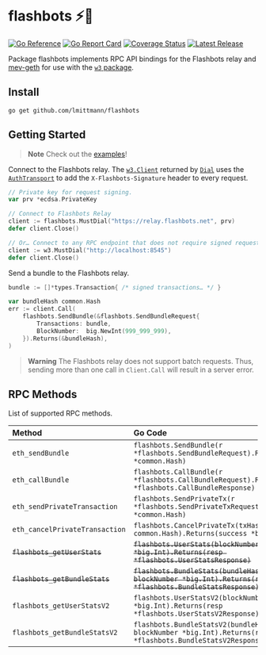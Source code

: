 # flashbots ⚡🤖

[![Go Reference](https://pkg.go.dev/badge/github.com/lmittmann/flashbots.svg)](https://pkg.go.dev/github.com/lmittmann/flashbots)
[![Go Report Card](https://goreportcard.com/badge/github.com/lmittmann/flashbots)](https://goreportcard.com/report/github.com/lmittmann/flashbots)
[![Coverage Status](https://coveralls.io/repos/github/lmittmann/flashbots/badge.svg?branch=main)](https://coveralls.io/github/lmittmann/flashbots?branch=main)
[![Latest Release](https://img.shields.io/github/v/release/lmittmann/flashbots)](https://github.com/lmittmann/flashbots/releases)

Package flashbots implements RPC API bindings for the Flashbots relay and
[mev-geth](https://github.com/flashbots/mev-geth) for use with the [`w3` package](https://github.com/lmittmann/w3).


## Install

```
go get github.com/lmittmann/flashbots
```


## Getting Started

> **Note**
> Check out the [examples](examples/)!

Connect to the Flashbots relay. The [`w3.Client`](https://pkg.go.dev/github.com/lmittmann/w3#Client)
returned by [`Dial`](https://pkg.go.dev/github.com/lmittmann/flashbots#Dial)
uses the [`AuthTransport`](https://pkg.go.dev/github.com/lmittmann/flashbots#AuthTransport)
to add the `X-Flashbots-Signature` header to every request.

```go
// Private key for request signing.
var prv *ecdsa.PrivateKey

// Connect to Flashbots Relay
client := flashbots.MustDial("https://relay.flashbots.net", prv)
defer client.Close()

// Or… Connect to any RPC endpoint that does not require signed requests
client := w3.MustDial("http://localhost:8545")
defer client.Close()
```

Send a bundle to the Flashbots relay.

```go
bundle := []*types.Transaction{ /* signed transactions… */ }

var bundleHash common.Hash
err := client.Call(
	flashbots.SendBundle(&flashbots.SendBundleRequest{
		Transactions: bundle,
		BlockNumber:  big.NewInt(999_999_999),
	}).Returns(&bundleHash),
)
```

> **Warning**
> The Flashbots relay does not support batch requests. Thus, sending more than
one call in `Client.Call` will result in a server error.


## RPC Methods

List of supported RPC methods.

| Method                         | Go Code
| :----------------------------- | :-------
| `eth_sendBundle`               | `flashbots.SendBundle(r *flashbots.SendBundleRequest).Returns(bundleHash *common.Hash)`
| `eth_callBundle`               | `flashbots.CallBundle(r *flashbots.CallBundleRequest).Returns(resp *flashbots.CallBundleResponse)`
| `eth_sendPrivateTransaction`   | `flashbots.SendPrivateTx(r *flashbots.SendPrivateTxRequest).Returns(txHash *common.Hash)`
| `eth_cancelPrivateTransaction` | `flashbots.CancelPrivateTx(txHash common.Hash).Returns(success *bool)`
| ~~`flashbots_getUserStats`~~   | ~~`flashbots.UserStats(blockNumber *big.Int).Returns(resp *flashbots.UserStatsResponse)`~~
| ~~`flashbots_getBundleStats`~~ | ~~`flashbots.BundleStats(bundleHash common.Hash, blockNumber *big.Int).Returns(resp *flashbots.BundleStatsResponse)`~~
| `flashbots_getUserStatsV2`     | `flashbots.UserStatsV2(blockNumber *big.Int).Returns(resp *flashbots.UserStatsV2Response)`
| `flashbots_getBundleStatsV2`   | `flashbots.BundleStatsV2(bundleHash common.Hash, blockNumber *big.Int).Returns(resp *flashbots.BundleStatsV2Response)`
